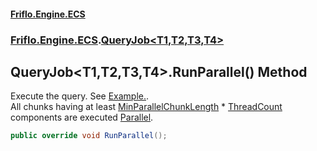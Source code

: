 #### [Friflo.Engine.ECS](index.md#'index')
### [Friflo.Engine.ECS](Friflo.Engine.ECS.md#'Friflo.Engine.ECS').[QueryJob&lt;T1,T2,T3,T4&gt;](QueryJob_T1,T2,T3,T4_.md#'Friflo.Engine.ECS.QueryJob<T1,T2,T3,T4>')

## QueryJob<T1,T2,T3,T4>.RunParallel() Method

Execute the query.
            See <a href="https://github.com/friflo/Friflo.Json.Fliox/blob/main/Engine/README.md#parallel-query-job">Example.</a>.<br/>
            All chunks having at least [MinParallelChunkLength](QueryJob.MinParallelChunkLength.md#'Friflo.Engine.ECS.QueryJob.MinParallelChunkLength') * [ThreadCount](ParallelJobRunner.ThreadCount.md#'Friflo.Engine.ECS.ParallelJobRunner.ThreadCount')
            components are executed [Parallel](JobExecution.md#Friflo.Engine.ECS.JobExecution.Parallel#'Friflo.Engine.ECS.JobExecution.Parallel').

```csharp
public override void RunParallel();
```